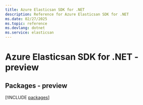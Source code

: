 ```yaml
---
title: Azure Elasticsan SDK for .NET
description: Reference for Azure Elasticsan SDK for .NET
ms.date: 02/27/2025
ms.topic: reference
ms.devlang: dotnet
ms.service: elasticsan
---
```

# Azure Elasticsan SDK for .NET - preview
## Packages - preview
[!INCLUDE [packages](elasticsan-index.md)]